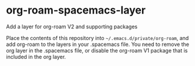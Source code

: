 # org-roam-spacemacs-layer
Add a layer for org-roam V2 and supporting packages

Place the contents of this repository into `~/.emacs.d/private/org-roam`, and add org-roam to the layers in your .spacemacs file. You need to remove the org layer in the .spacemacs file, or disable the org-roam V1 package that is included in the org layer.
